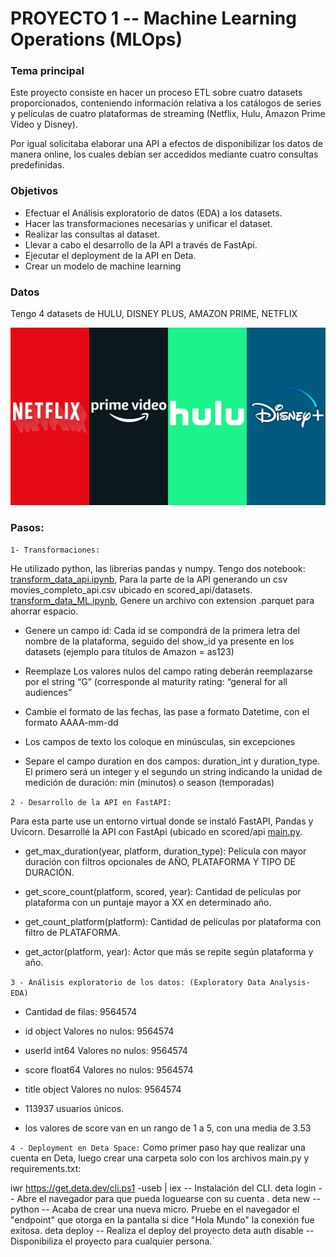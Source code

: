 # PROYECTO 1 -- Machine Learning Operations (MLOps)

### Tema principal

Este proyecto consiste en hacer un proceso ETL sobre cuatro datasets proporcionados, conteniendo información relativa a los catálogos de series y películas de cuatro plataformas de streaming (Netflix, Hulu, Amazon Prime Video y Disney).

Por igual solicitaba elaborar una API a efectos de disponibilizar los datos de manera online, los cuales debían ser accedidos mediante cuatro consultas predefinidas.

### Objetivos

- Efectuar el Análisis exploratorio de datos (EDA) a los datasets.
- Hacer las transformaciones necesarias y unificar el dataset.
- Realizar las consultas al dataset.
- Llevar a cabo el desarrollo de la API a través de FastApi.
- Ejecutar el deployment de la API en Deta.
- Crear un modelo de machine learning

### Datos

Tengo 4 datasets de HULU, DISNEY PLUS, AMAZON PRIME, NETFLIX

![](https://raw.githubusercontent.com/mrcruzer/MLOps/main/src/plataformas.png)

### Pasos:

`1- Transformaciones:`

He utilizado python, las librerias pandas y numpy. 
Tengo dos notebook: [transform_data_api.ipynb](https://github.com/mrcruzer/MLOps/blob/main/transform_data_api.ipynb), Para la parte de la API generando un csv movies_completo_api.csv ubicado en scored_api/datasets.
[transform_data_ML.ipynb](https://github.com/mrcruzer/MLOps/blob/main/transform_data_ML.ipynb), Genere un archivo con extension .parquet para ahorrar espacio.

- Genere un campo id: Cada id se compondrá de la primera letra del nombre de la plataforma, seguido del show_id ya presente en los datasets (ejemplo para títulos de Amazon = as123)

- Reemplaze Los valores nulos del campo rating deberán reemplazarse por el string “G” (corresponde al maturity rating: “general for all audiences”

- Cambie el formato de las fechas, las pase a formato Datetime, con el formato AAAA-mm-dd

- Los campos de texto los coloque en minúsculas, sin excepciones

- Separe el campo duration en dos campos: duration_int y duration_type. El primero será un integer y el segundo un string indicando la unidad de medición de duración: min (minutos) o season (temporadas)

`2 - Desarrollo de la API en FastAPI:`

Para esta parte use un entorno virtual donde se instaló FastAPI, Pandas y Uvicorn. Desarrollé la API con FastApi (ubicado en scored/api [main.py](https://github.com/mrcruzer/MLOps/blob/main/scored_api/main.py).

- get_max_duration(year, platform, duration_type): Película con mayor duración con filtros opcionales de AÑO, PLATAFORMA Y TIPO DE DURACIÓN.

- get_score_count(platform, scored, year): Cantidad de películas por plataforma con un puntaje mayor a XX en determinado año.

- get_count_platform(platform): Cantidad de películas por plataforma con filtro de PLATAFORMA.

- get_actor(platform, year): Actor que más se repite según plataforma y año.

`3 - Análisis exploratorio de los datos: (Exploratory Data Analysis-EDA)`

- Cantidad de filas:  9564574
- id object Valores no nulos:  9564574
- userId int64 Valores no nulos:  9564574
- score float64 Valores no nulos:  9564574
- title object Valores no nulos:  9564574

- 113937 usuarios únicos.
- los valores de score van en un rango de 1 a 5, con una media de 3.53

`4 - Deployment en Deta Space:`
Como primer paso hay que realizar una cuenta en Deta, luego crear una carpeta solo con los archivos main.py y requirements.txt:

iwr https://get.deta.dev/cli.ps1 -useb | iex -- Instalación del CLI.
deta login -- Abre el navegador para que pueda loguearse con su cuenta .
deta new --python -- Acaba de crear una nueva micro. Pruebe en el navegador el "endpoint" que otorga en la pantalla si dice "Hola Mundo" la conexión fue exitosa.
deta deploy -- Realiza el deploy del proyecto
deta auth disable -- Disponibiliza el proyecto para cualquier persona.`